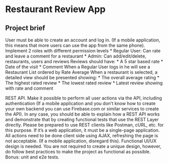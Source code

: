 # Restaurant Review App

## Project brief
User must be able to create an account and log in. (If a mobile application, this means that more users can use the app from the same phone).
Implement 2 roles with different permission levels
    * Regular User: Can rate and leave a comment for a restaurant
    * Admin: Can add/edit/delete, restaurants, users and reviews
Reviews should have:
    * A 5 star based rate
    * Date of the visit
    * Comment
When a Regular User logs in he will see a Restaurant List ordered by Rate Average
When a restaurant is selected, a detailed view should be presented showing:
    * The overall average rating
    * The highest rated review
    * The lowest rated review
    * Latest review showing with rate and comment
    
REST API. Make it possible to perform all user actions via the API, including authentication (If a mobile application and you don’t know how to create your own backend you can use Firebase.com or similar services to create the API).
In any case, you should be able to explain how a REST API works and demonstrate that by creating functional tests that use the REST Layer directly. Please be prepared to use REST clients like Postman, cURL, etc. for this purpose.
If it’s a web application, it must be a single-page application. All actions need to be done client side using AJAX, refreshing the page is not acceptable. (If a mobile application, disregard this).
Functional UI/UX design is needed. You are not required to create a unique design, however, do follow best practices to make the project as functional as possible.
Bonus: unit and e2e tests.

